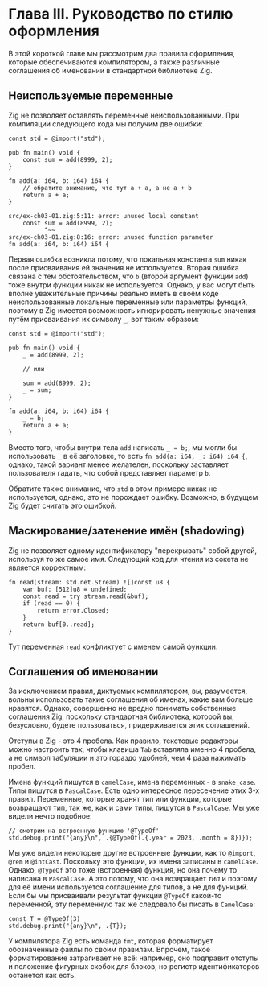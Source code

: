 
# Глава III. Руководство по стилю оформления

В этой короткой главе мы рассмотрим два правила оформления, которые
обеспечиваются компилятором, а также различные соглашения об именовании в
стандартной библиотеке Zig.

## Неиспользуемые переменные

Zig не позволяет оставлять переменные неиспользованными. При компиляции
следующего кода мы получим две ошибки:

```zig
const std = @import("std");

pub fn main() void {
    const sum = add(8999, 2);
}

fn add(a: i64, b: i64) i64 {
    // обратите внимание, что тут a + a, а не a + b
    return a + a;
}
```

```
src/ex-ch03-01.zig:5:11: error: unused local constant
    const sum = add(8999, 2);
          ^~~
src/ex-ch03-01.zig:8:16: error: unused function parameter
fn add(a: i64, b: i64) i64 {
```

Первая ошибка возникла потому, что локальная константа `sum` никак  после
присваивания ей значения не используется. Вторая ошибка связана с тем
обстоятельством, что `b` (второй аргумент функции `add`) тоже внутри
функции никак не используется. Однако, у вас могут быть вполне
уважительные причины реально иметь в своём коде неиспользованные
локальные переменные или параметры функций, поэтому в Zig имеется
возможность игнорировать ненужные значения путём присваивания их символу
`_`, вот таким образом:

```zig
const std = @import("std");

pub fn main() void {
    _ = add(8999, 2);

    // или

    sum = add(8999, 2);
    _ = sum;
}

fn add(a: i64, b: i64) i64 {
    _ = b;
    return a + a;
}
```

Вместо того, чтобы внутри тела `add` написать `_ = b;`, мы могли бы
использовать `_` в её заголовке, то есть `fn add(a: i64, _: i64) i64 {`,
однако, такой вариант менее желателен, поскольку заставляет пользователя
гадать, что собой представляет параметр `b`.

Обратите также внимание, что `std` в этом примере никак не используется,
однако, это не порождает ошибку. Возможно, в будущем Zig будет считать
это ошибкой.

## Маскирование/затенение имён (shadowing)

Zig не позволяет одному идентификатору "перекрывать" собой другой,
используя то же самое имя. Следующий код для чтения из сокета не является
корректным:

```zig
fn read(stream: std.net.Stream) ![]const u8 {
    var buf: [512]u8 = undefined;
    const read = try stream.read(&buf);
    if (read == 0) {
        return error.Closed;
    }
    return buf[0..read];
}
```

Тут переменная `read` конфликтует с именем самой функции.

## Соглашения об именовании

За исключением правил, диктуемых компилятором, вы, разумеется, вольны
использовать такие соглашения об именах, какие вам больше нравятся.
Однако, совершенно не вредно понимать собственные соглашения Zig,
поскольку стандартная библиотека, которой вы, безусловно, будете
пользоваться, придерживается этих соглашений.

Отступы в Zig - это 4 пробела. Как правило, текстовые редакторы можно
настроить так, чтобы клавиша `Tab` вставляла именно 4 пробела, а не
символ табуляции и это гораздо удобней, чем 4 раза нажимать пробел.

Имена функций пишутся в `camelCase`, имена переменных - в `snake_case`.
Типы пишутся в `PascalCase`. Есть одно интересное пересечение этих 3-х
правил. Переменные, которые хранят тип или функции, которые возвращают
тип, так же, как и сами типы, пишутся в `PascalCase`. Мы уже видели нечто
подобное:

```zig
// смотрим на встроенную функцию '@TypeOf'
std.debug.print("{any}\n", .{@TypeOf(.{.year = 2023, .month = 8})});
```

Мы уже видели некоторые другие встроенные функции, как то `@import`,
`@rem` и `@intCast`. Поскольку это функции, их имена записаны в
`camelCase`. Однако, `@TypeOf` это тоже (встроенная) функция, но она
почему то написана в `PascalCase`. А это потому, что она возвращает *тип*
и поэтому для её имени используется соглашение для типов, а не для
функций. Если бы мы присваивали результат функции `@TypeOf` какой-то
переменной, эту переменную так же следовало бы писать в `CamelCase`:

```zig
const T = @TypeOf(3)
std.debug.print("{any}\n", .{T});
```

У компилятора Zig есть команда `fmt`, которая форматирует обозначенные
файлы по своим правилам. Впрочем, такое форматирование затрагивает не всё:
например, оно подправит отступы и положение фигурных скобок для блоков,
но регистр идентификаторов останется как есть.
